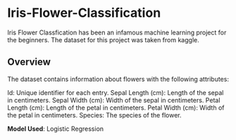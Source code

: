 # Iris-Flower-Classification
Iris Flower Classfication has been an infamous machine learning project for the beginners. The dataset for this project was taken from kaggle.

## Overview

The dataset contains information about flowers with the following attributes:

Id: Unique identifier for each entry.
Sepal Length (cm): Length of the sepal in centimeters.
Sepal Width (cm): Width of the sepal in centimeters.
Petal Length (cm): Length of the petal in centimeters.
Petal Width (cm): Width of the petal in centimeters.
Species: The species of the flower.

**Model Used**: Logistic Regression
